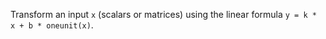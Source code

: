 Transform an input `x` (scalars or matrices) using the linear formula `y = k * x + b * oneunit(x)`.
